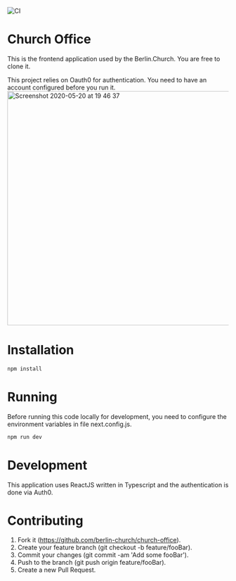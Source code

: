 ![CI](https://github.com/berlin-church/church-office/workflows/CI/badge.svg?branch=master)

# Church Office

This is the frontend application used by the Berlin.Church. You are free to clone it.

This project relies on Oauth0 for authentication. You need to have an account configured before you run it.
<img width="532" alt="Screenshot 2020-05-20 at 19 46 37" src="https://user-images.githubusercontent.com/694113/82479517-cceb3e00-9ad2-11ea-98df-383dd83f741e.png">

# Installation

```sh
npm install
```

# Running

Before running this code locally for development, you need to configure the environment variables in file next.config.js.

```sh
npm run dev
```

# Development

This application uses ReactJS written in Typescript and the authentication is done via Auth0.

# Contributing

1. Fork it (https://github.com/berlin-church/church-office).
2. Create your feature branch (git checkout -b feature/fooBar).
3. Commit your changes (git commit -am 'Add some fooBar').
4. Push to the branch (git push origin feature/fooBar).
5. Create a new Pull Request.
